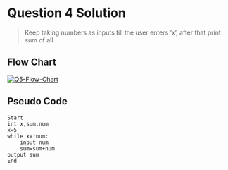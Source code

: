 # Question 4 Solution
>Keep taking numbers as inputs till the user enters ‘x’, after that print sum of all.

## Flow Chart

<a href="https://ibb.co/gmrG86P"><img src="https://i.ibb.co/Kb5YgmL/Q5-Flow-Chart.png" alt="Q5-Flow-Chart" border="0"></a>

## Pseudo Code

```
Start
int x,sum,num
x=5
while x=!num:
    input num
    sum=sum+num
output sum
End
```